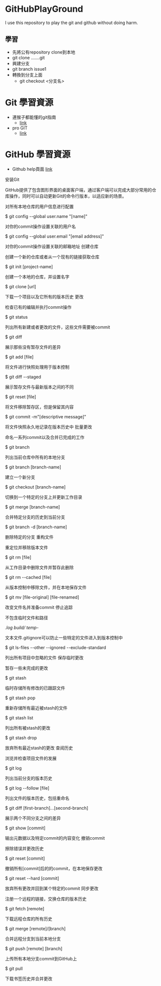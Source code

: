 # GitHubPlayGround
I use this repository to play the git and github without doing harm.


 ## 學習
- 先將公有repository clone到本地
 - git clone .......git <local name>
- 興建分支
 - git branch issue1
- 轉換到分支上面
    - git checkout <分支名>

# Git 學習資源
- 連猴子都能懂的git指南
    - [link](https://backlogtool.com/git-guide/tw/)
- pro GIT
    - [link]()
# GitHub 學習資源
- Github help頁面 [link](https://help.github.com/)

安装Git

GitHub提供了包含图形界面的桌面客户端，通过客户端可以完成大部分常用的仓库操作，同时可以自动更新Git的命令行版本，以适应新的场景。

对所有本地仓库的用户信息进行配置

$ git config --global user.name "[name]"

对你的commit操作设置关联的用户名

$ git config --global user.email "[email address]"

对你的commit操作设置关联的邮箱地址
创建仓库

创建一个新的仓库或者从一个现有的链接获取仓库

$ git init [project-name]

创建一个本地的仓库，并设置名字

$ git clone [url]

下载一个项目以及它所有的版本历史
更改

检查已有的编辑并执行commit操作

$ git status

列出所有新建或者更改的文件，这些文件需要被commit

$ git diff

展示那些没有暂存文件的差异

$ git add [file]

将文件进行快照处理用于版本控制

$ git diff --staged

展示暂存文件与最新版本之间的不同

$ git reset [file]

将文件移除暂存区，但是保留其内容

$ git commit -m"[descriptive message]"

将文件快照永久地记录在版本历史中
批量更改

命名一系列commit以及合并已完成的工作

$ git branch

列出当前仓库中所有的本地分支

$ git branch [branch-name]

建立一个新分支

$ git checkout [branch-name]

切换到一个特定的分支上并更新工作目录

$ git merge [branch-name]

合并特定分支的历史到当前分支

$ git branch -d [branch-name]

删除特定的分支
重构文件

重定位并移除版本文件

$ git rm [file]

从工作目录中删除文件并暂存此删除

$ git rm --cached [file]

从版本控制中移除文件，并在本地保存文件

$ git mv [file-original] [file-renamed]

改变文件名并准备commit
停止追踪

不包含临时文件和路径

*.log
build/
temp-*

文本文件.gitignore可以防止一些特定的文件进入到版本控制中

$ git ls-files --other --ignored --exclude-standard

列出所有项目中忽略的文件
保存临时更改

暂存一些未完成的更改

$ git stash

临时存储所有修改的已跟踪文件

$ git stash pop

重新存储所有最近被stash的文件

$ git stash list

列出所有被stash的更改

$ git stash drop

放弃所有最近stash的更改
查阅历史

浏览并检查项目文件的发展

$ git log

列出当前分支的版本历史

$ git log --follow [file]

列出文件的版本历史，包括重命名

$ git diff [first-branch]...[second-branch]

展示两个不同分支之间的差异

$ git show [commit]

输出元数据以及特定commit的内容变化
撤销commit

擦除错误并更改历史

$ git reset [commit]

撤销所有[commit]后的的commit，在本地保存更改

$ git reset --hard [commit]

放弃所有更改并回到某个特定的commit
同步更改

注册一个远程的链接，交换仓库的版本历史

$ git fetch [remote]

下载远程仓库的所有历史

$ git merge [remote]/[branch]

合并远程分支到当前本地分支

$ git push [remote] [branch]

上传所有本地分支commit到GitHub上

$ git pull

下载书签历史并合并更改
